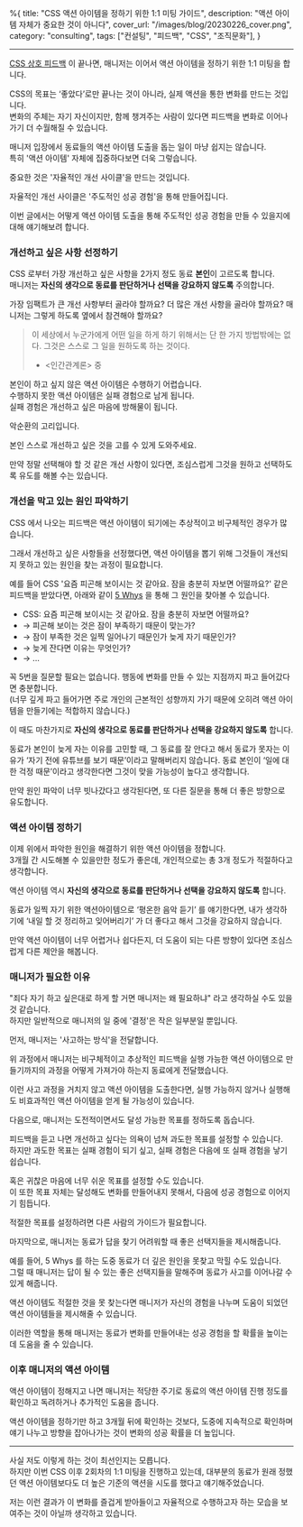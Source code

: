 %{
title: "CSS 액션 아이템을 정하기 위한 1:1 미팅 가이드",
description: "액션 아이템 자체가 중요한 것이 아니다",
cover_url: "/images/blog/20230226_cover.png",
category: "consulting",
tags: ["컨설팅", "피드백", "CSS", "조직문화"],
}

---

[CSS 상호 피드백](/blog/css_feedback) 이 끝나면, 매니저는 이어서 액션 아이템을 정하기 위한 1:1 미팅을 합니다.

CSS의 목표는 ‘좋았다’로만 끝나는 것이 아니라, 실제 액션을 통한 변화를 만드는 것입니다.\
변화의 주체는 자기 자신이지만, 함께 챙겨주는 사람이 있다면 피드백을 변화로 이어나가기 더 수월해질 수 있습니다.

매니저 입장에서 동료들의 액션 아이템 도출을 돕는 일이 마냥 쉽지는 않습니다.\
특히 '액션 아이템' 자체에 집중하다보면 더욱 그렇습니다.

중요한 것은 '자율적인 개선 사이클'을 만드는 것입니다.

자율적인 개선 사이클은 '주도적인 성공 경험'을 통해 만들어집니다.

이번 글에서는 어떻게 액션 아이템 도출을 통해 주도적인 성공 경험을 만들 수 있을지에 대해 얘기해보려 합니다.

### 개선하고 싶은 사항 선정하기

CSS 로부터 가장 개선하고 싶은 사항을 2가지 정도 동료 **본인**이 고르도록 합니다.\
매니저는 **자신의 생각으로 동료를 판단하거나 선택을 강요하지 않도록** 주의합니다.

가장 임팩트가 큰 개선 사항부터 골라야 할까요? 더 많은 개선 사항을 골라야 할까요? 매니저는 그렇게 하도록 옆에서 참견해야 할까요?

> 이 세상에서 누군가에게 어떤 일을 하게 하기 위해서는 단 한 가지 방법밖에는 없다.
> 그것은 스스로 그 일을 원하도록 하는 것이다.
>
> - <인간관계론> 중

본인이 하고 싶지 않은 액션 아이템은 수행하기 어렵습니다.\
수행하지 못한 액션 아이템은 실패 경험으로 남게 됩니다.\
실패 경험은 개선하고 싶은 마음에 방해물이 됩니다.

악순환의 고리입니다.

본인 스스로 개선하고 싶은 것을 고를 수 있게 도와주세요.

만약 정말 선택해야 할 것 같은 개선 사항이 있다면, 조심스럽게 그것을 원하고 선택하도록 유도를 해볼 수는 있습니다.

### 개선을 막고 있는 원인 파악하기

CSS 에서 나오는 피드백은 액션 아이템이 되기에는 추상적이고 비구체적인 경우가 많습니다.

그래서 개선하고 싶은 사항들을 선정했다면, 액션 아이템을 뽑기 위해 그것들이 개선되지 못하고 있는 원인을 찾는 과정이 필요합니다.

예를 들어 CSS '요즘 피곤해 보이시는 것 같아요. 잠을 충분히 자보면 어떨까요?' 같은 피드백을 받았다면, 아래와 같이 [5 Whys](https://en.wikipedia.org/wiki/Five_whys) 을 통해 그 원인을 찾아볼 수 있습니다.

- CSS: 요즘 피곤해 보이시는 것 같아요. 잠을 충분히 자보면 어떨까요?
- → 피곤해 보이는 것은 잠이 부족하기 때문이 맞는가?
- → 잠이 부족한 것은 일찍 일어나기 때문인가 늦게 자기 때문인가?
- → 늦게 잔다면 이유는 무엇인가?
- → ...

꼭 5번을 질문할 필요는 없습니다. 행동에 변화를 만들 수 있는 지점까지 파고 들어갔다면 충분합니다.\
(너무 깊게 파고 들어가면 주로 개인의 근본적인 성향까지 가기 때문에 오히려 액션 아이템을 만들기에는 적합하지 않습니다.)

이 때도 마찬가지로 **자신의 생각으로 동료를 판단하거나 선택을 강요하지 않도록** 합니다.

동료가 본인이 늦게 자는 이유를 고민할 때, 그 동료를 잘 안다고 해서 동료가 못자는 이유가 ‘자기 전에 유튜브를 보기 때문’이라고 말해버리지 않습니다. 동료 본인이 ‘일에 대한 걱정 때문’이라고 생각한다면 그것이 맞을 가능성이 높다고 생각합니다.

만약 원인 파악이 너무 빗나갔다고 생각된다면, 또 다른 질문을 통해 더 좋은 방향으로 유도합니다.

### 액션 아이템 정하기

이제 위에서 파악한 원인을 해결하기 위한 액션 아이템을 정합니다.\
3개월 간 시도해볼 수 있을만한 정도가 좋은데, 개인적으로는 총 3개 정도가 적절하다고 생각합니다.

액션 아이템 역시 **자신의 생각으로 동료를 판단하거나 선택을 강요하지 않도록** 합니다.

동료가 일찍 자기 위한 액션아이템으로 ‘평온한 음악 듣기’ 를 얘기한다면, 내가 생각하기에 ‘내일 할 것 정리하고 잊어버리기’ 가 더 좋다고 해서 그것을 강요하지 않습니다.

만약 액션 아이템이 너무 어렵거나 쉽다든지, 더 도움이 되는 다른 방향이 있다면 조심스럽게 다른 제안을 해봅니다.

### 매니저가 필요한 이유

"죄다 자기 하고 싶은대로 하게 할 거면 매니저는 왜 필요하냐" 라고 생각하실 수도 있을 것 같습니다.\
하지만 일반적으로 매니저의 일 중에 '결정'은 작은 일부분일 뿐입니다.

먼저, 매니저는 '사고하는 방식'을 전달합니다.

위 과정에서 매니저는 비구체적이고 추상적인 피드백을 실행 가능한 액션 아이템으로 만들기까지의 과정을 어떻게 가져가야 하는지 동료에게 전달했습니다.

이런 사고 과정을 거치지 않고 액션 아이템을 도출한다면, 실행 가능하지 않거나 실행해도 비효과적인 액션 아이템을 얻게 될 가능성이 있습니다.

다음으로, 매니저는 도전적이면서도 달성 가능한 목표를 정하도록 돕습니다.

피드백을 듣고 나면 개선하고 싶다는 의욕이 넘쳐 과도한 목표를 설정할 수 있습니다.\
하지만 과도한 목표는 실패 경험이 되기 싶고, 실패 경험은 다음에 또 실패 경험을 낳기 쉽습니다.

혹은 귀찮은 마음에 너무 쉬운 목표를 설정할 수도 있습니다.\
이 또한 목표 자체는 달성해도 변화를 만들어내지 못해서, 다음에 성공 경험으로 이어지기 힘듭니다.

적절한 목표를 설정하려면 다른 사람의 가이드가 필요합니다.

마지막으로, 매니저는 동료가 답을 찾기 어려워할 때 좋은 선택지들을 제시해줍니다.

예를 들어, 5 Whys 를 하는 도중 동료가 더 깊은 원인을 못찾고 막힐 수도 있습니다.\
그럴 때 매니저는 답이 될 수 있는 좋은 선택지들을 말해주며 동료가 사고를 이어나갈 수 있게 해줍니다.

액션 아이템도 적절한 것을 못 찾는다면 매니저가 자신의 경험을 나누며 도움이 되었던 액션 아이템들을 제시해줄 수 있습니다.

이러한 역할을 통해 매니저는 동료가 변화를 만들어내는 성공 경험을 할 확률을 높이는데 도움을 줄 수 있습니다.

### 이후 매니저의 액션 아이템

액션 아이템이 정해지고 나면 매니저는 적당한 주기로 동료의 액션 아이템 진행 정도를 확인하고 독려하거나 추가적인 도움을 줍니다.

액션 아이템을 정하기만 하고 3개월 뒤에 확인하는 것보다, 도중에 지속적으로 확인하며 얘기 나누고 방향을 잡아나가는 것이 변화의 성공 확률을 더 높입니다.

---

사실 저도 이렇게 하는 것이 최선인지는 모릅니다.\
하지만 이번 CSS 이후 2회차의 1:1 미팅을 진행하고 있는데, 대부분의 동료가 원래 정했던 액션 아이템보다도 더 높은 기준의 액션을 시도를 했다고 얘기해주었습니다.

저는 이런 결과가 이 변화를 즐겁게 받아들이고 자율적으로 수행하고자 하는 모습을 보여주는 것이 아닐까 생각하고 있습니다.
